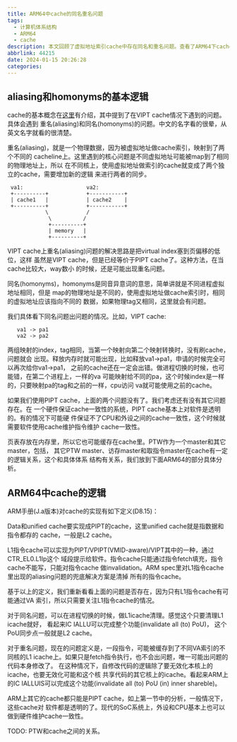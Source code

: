 ```yaml
---
title: ARM64中cache的同名重名问题
tags:
  - 计算机体系结构
  - ARM64
  - cache
description: 本文回顾了虚拟地址索引cache中存在同名和重名问题。查看了ARM64下cache的实现 限制，并基于这些限制分析了可能的同名和重名等问题。
abbrlink: 44215
date: 2024-01-15 20:26:28
categories:
---
```


aliasing和homonyms的基本逻辑
------------------------------

cache的基本概念在[这里](https://wangzhou.github.io/CPU中cache和MMU的基本逻辑/)有介绍，其中提到了在VIPT cache情况下遇到的问题。具体会遇到
重名(aliasing)和同名(homonyms)的问题。中文的名字看的很晕，从英文名字就看的很清楚。

重名(aliasing)，就是一个物理数据，因为被虚拟地址做cache索引，映射到了两个不同的
cacheline上。这里遇到的核心问题是不同虚拟地址可能被map到了相同的物理地址上，所以
在不同核上，使用虚拟地址做索引的cache就变成了两个独立的cache，需要增加新的逻辑
来进行两者的同步。
```
 va1:                    va2:
 +----------+            +-----------+
 | cache1   |            | cache2    |
 +----------+            +-----------+
            \            /
             \          /
             +----------+
             | memory   |
             +----------+
```
VIPT cache上重名(aliasing)问题的解决思路是把virtual index塞到页偏移的低位，这样
虽然是VIPT cache，但是已经等价于PIPT cache了。这种方法，在当cache比较大，way数小
的时候，还是可能出现重名问题。

同名(homonyms)，homonyms是同音异意词的意思，简单讲就是不同进程虚拟地址相同，但是
map的物理地址是不同的，使用虚拟地址做cache索引时，相同的虚拟地址应该指向不同的
数据，如果物理tag又相同，这里就会有问题。

我们具体看下同名问题出问题的情况。比如，VIPT cache:
```
   va1 -> pa1
   va2 -> pa2
```
两组映射的index，tag相同，当第一个映射向第二个映射转换时，没有刷cache，问题就会
出现。释放内存时就可能出现，比如释放va1->pa1，申请的时候完全可以再次给你va1->pa1，
之前的cache还在一定会出错。做进程切换的时候，也可能错，在第二个进程上，一样的va
可能映射给不同的pa，这个时候index是一样的，只要映射pa的tag和之前的一样，cpu访问
va就可能使用之前的cache。

如果我们使用PIPT cache，上面的两个问题没有了。我们考虑还有没有其它问题存在。在
一个硬件保证cache一致性的系统，PIPT cache基本上对软件是透明的。有的情况下可能硬
件保证不了CPU和外设之间的cache一致性，这个时候就需要软件使用cache维护指令维护
cache一致性。

页表存放在内存里，所以它也可能缓存在cache里。PTW作为一个master和其它master，包括，
其它PTW master、访存master和取指令master在cache有一定的逻辑关系，这个和具体体系
结构有关系，我们放到下面ARM64的部分具体分析。

ARM64中cache的逻辑
-------------------

ARM手册(J.a版本)对cache的实现有如下定义(D8.15)：

Data和unified cache要实现成PIPT的cache，这里unified cache就是指数据和指令都存的
cache，一般是L2 cache。

L1指令cache可以实现为PIPT/VPIPT(VMID-aware)/VIPT其中的一种，通过CTR_EL0.L1Ip这个
域段提示给软件。指令cache只能通过指令fetch填充，指令cache不能写，只能对指令cache
做invalidation。ARM spec里对L1指令cache里出现的aliasing问题的兜底解决方案是清掉
所有的指令cache。

基于以上的定义，我们重新看看上面的问题是否存在，因为只有L1指令cache有可能通过VA
索引，所以只需要关注L1指令cache的情况。

对于同名问题，可以在进程切换的时候，做L1icache清理。感觉这个只要清理L1 icache就好，
看起来IC IALLU可以完成整个功能(invalidate all (to) PoU)， 这个PoU同步点一般就是L2
cache。

对于重名问题，现在的问题定义是，一段指令，可能被缓存到了不同VA索引的不同核的L1
icache上。如果只是fetch指令执行，也不会出问题，唯一可能出问题的代码本身修改了。
在这种情况下，自修改代码的逻辑除了要无效化本核上的icache，也要无效化可能和这个核
共享代码的其它核上的icache。看起来ARM上的IC IALLUIS可以完成这个功能(invalidate all
(to) PoU (in) inner shareble)。

ARM上其它的cache都只能是PIPT cache，如上第一节中的分析，一般情况下，这些cache对
软件都是透明的了。现代的SoC系统上，外设和CPU基本上也可以做到硬件维护cache一致性。

TODO: PTW和cache之间的关系。

